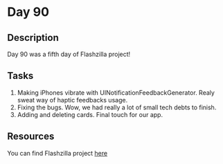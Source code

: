 # Day 90

## Description

Day 90 was a fifth day of Flashzilla project!

## Tasks

1. Making iPhones vibrate with UINotificationFeedbackGenerator. Realy sweat way of haptic feedbacks usage.
2. Fixing the bugs. Wow, we had really a lot of small tech debts to finish.
3. Adding and deleting cards. Final touch for our app.

## Resources

You can find Flashzilla project [here](/Sources/Flashzilla/)
